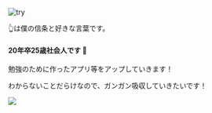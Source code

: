 

<!--
**chobencho/chobencho** is a ✨ _special_ ✨ repository because its `README.md` (this file) appears on your GitHub profile.

Here are some ideas to get you started:

- 🔭 I’m currently working on ...
- 🌱 I’m currently learning ...
- 👯 I’m looking to collaborate on ...
- 🤔 I’m looking for help with ...
- 💬 Ask me about ...
- 📫 How to reach me: ...
- 😄 Pronouns: ...
- ⚡ Fun fact: ...
-->
![try](https://github.com/chobencho/chobencho/assets/119166395/90973268-67f5-45fb-a8fc-b649c8fce059)

👆は僕の信条と好きな言葉です。

#### 20年卒25歳社会人です 👋
勉強のために作ったアプリ等をアップしていきます！

わからないことだらけなので、ガンガン吸収していきたいです！

![](http://github-profile-summary-cards.vercel.app/api/cards/profile-details?username=chobencho&theme=solarized)
